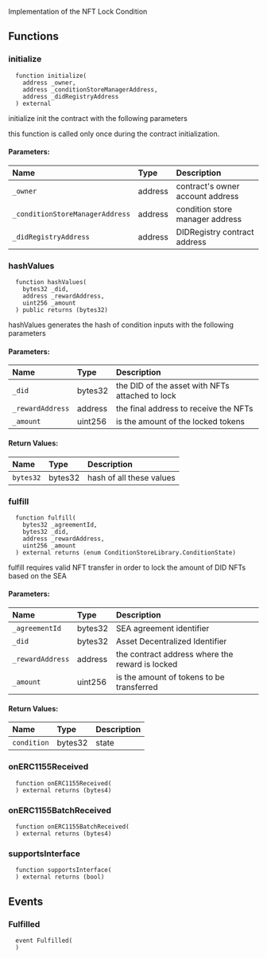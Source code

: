 
Implementation of the NFT Lock Condition

## Functions
### initialize
```solidity
  function initialize(
    address _owner,
    address _conditionStoreManagerAddress,
    address _didRegistryAddress
  ) external
```
initialize init the  contract with the following parameters

this function is called only once during the contract
      initialization.

#### Parameters:
| Name | Type | Description                                                          |
| :--- | :--- | :------------------------------------------------------------------- |
|`_owner` | address | contract's owner account address
|`_conditionStoreManagerAddress` | address | condition store manager address
|`_didRegistryAddress` | address | DIDRegistry contract address

### hashValues
```solidity
  function hashValues(
    bytes32 _did,
    address _rewardAddress,
    uint256 _amount
  ) public returns (bytes32)
```
hashValues generates the hash of condition inputs 
       with the following parameters


#### Parameters:
| Name | Type | Description                                                          |
| :--- | :--- | :------------------------------------------------------------------- |
|`_did` | bytes32 | the DID of the asset with NFTs attached to lock    
|`_rewardAddress` | address | the final address to receive the NFTs
|`_amount` | uint256 | is the amount of the locked tokens

#### Return Values:
| Name                           | Type          | Description                                                                  |
| :----------------------------- | :------------ | :--------------------------------------------------------------------------- |
|`bytes32`| bytes32 | hash of all these values
### fulfill
```solidity
  function fulfill(
    bytes32 _agreementId,
    bytes32 _did,
    address _rewardAddress,
    uint256 _amount
  ) external returns (enum ConditionStoreLibrary.ConditionState)
```
fulfill requires valid NFT transfer in order 
          to lock the amount of DID NFTs based on the SEA


#### Parameters:
| Name | Type | Description                                                          |
| :--- | :--- | :------------------------------------------------------------------- |
|`_agreementId` | bytes32 | SEA agreement identifier
|`_did` | bytes32 | Asset Decentralized Identifier    
|`_rewardAddress` | address | the contract address where the reward is locked
|`_amount` | uint256 | is the amount of tokens to be transferred 

#### Return Values:
| Name                           | Type          | Description                                                                  |
| :----------------------------- | :------------ | :--------------------------------------------------------------------------- |
|`condition`| bytes32 | state
### onERC1155Received
```solidity
  function onERC1155Received(
  ) external returns (bytes4)
```




### onERC1155BatchReceived
```solidity
  function onERC1155BatchReceived(
  ) external returns (bytes4)
```




### supportsInterface
```solidity
  function supportsInterface(
  ) external returns (bool)
```




## Events
### Fulfilled
```solidity
  event Fulfilled(
  )
```



